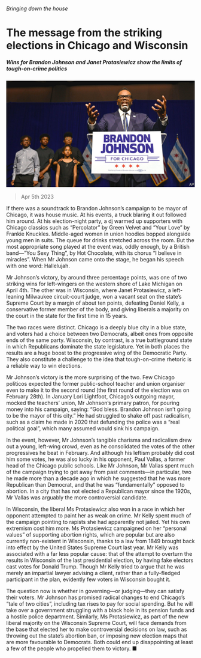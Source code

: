 ###### Bringing down the house

# The message from the striking elections in Chicago and Wisconsin 

##### Wins for Brandon Johnson and Janet Protasiewicz show the limits of tough-on-crime politics 

![image](images/20230408_USP005.jpg) 

> Apr 5th 2023 

If there was a soundtrack to Brandon Johnson’s campaign to be mayor of Chicago, it was house music. At his events, a truck blaring it out followed him around. At his election-night party, a dj warmed up supporters with Chicago classics such as “Percolator” by Green Velvet and “Your Love” by Frankie Knuckles. Middle-aged women in union hoodies bopped alongside young men in suits. The queue for drinks stretched across the room. But the most appropriate song played at the event was, oddly enough, by a British band—”You Sexy Thing”, by Hot Chocolate, with its chorus “I believe in miracles”. When Mr Johnson came onto the stage, he began his speech with one word: Hallelujah.

Mr Johnson’s victory, by around three percentage points, was one of two striking wins for left-wingers on the western shore of Lake Michigan on April 4th. The other was in Wisconsin, where Janet Protasiewicz, a left-leaning Milwaukee circuit-court judge, won a vacant seat on the state’s Supreme Court by a margin of about ten points, defeating Daniel Kelly, a conservative former member of the body, and giving liberals a majority on the court in the state for the first time in 15 years. 

The two races were distinct. Chicago is a deeply blue city in a blue state, and voters had a choice between two Democrats, albeit ones from opposite ends of the same party. Wisconsin, by contrast, is a true battleground state in which Republicans dominate the state legislature. Yet in both places the results are a huge boost to the progressive wing of the Democratic Party. They also constitute a challenge to the idea that tough-on-crime rhetoric is a reliable way to win elections. 

Mr Johnson’s victory is the more surprising of the two. Few Chicago politicos expected the former public-school teacher and union organiser even to make it to the second round (the first round of the election was on February 28th). In January Lori Lightfoot, Chicago’s outgoing mayor, mocked the teachers’ union, Mr Johnson’s primary patron, for pouring money into his campaign, saying: “God bless. Brandon Johnson isn’t going to be the mayor of this city.” He had struggled to shake off past radicalism, such as a claim he made in 2020 that defunding the police was a “real political goal”, which many assumed would sink his campaign.

In the event, however, Mr Johnson’s tangible charisma and radicalism drew out a young, left-wing crowd, even as he consolidated the votes of the other progressives he beat in February. And although his leftism probably did cost him some votes, he was also lucky in his opponent, Paul Vallas, a former head of the Chicago public schools. Like Mr Johnson, Mr Vallas spent much of the campaign trying to get away from past comments—in particular, two he made more than a decade ago in which he suggested that he was more Republican than Democrat, and that he was “fundamentally” opposed to abortion. In a city that has not elected a Republican mayor since the 1920s, Mr Vallas was arguably the more controversial candidate.

In Wisconsin, the liberal Ms Protasiewicz also won in a race in which her opponent attempted to paint her as weak on crime. Mr Kelly spent much of the campaign pointing to rapists she had apparently not jailed. Yet his own extremism cost him more. Ms Protasiewicz campaigned on her “personal values” of supporting abortion rights, which are popular but are also currently non-existent in Wisconsin, thanks to a law from 1849 brought back into effect by the United States Supreme Court last year. Mr Kelly was associated with a far less popular cause: that of the attempt to overturn the results in Wisconsin of the last presidential election, by having fake electors cast votes for Donald Trump. Though Mr Kelly tried to argue that he was merely an impartial lawyer advising a client, rather than a fully-fledged participant in the plan, evidently few voters in Wisconsin bought it.

The question now is whether in governing—or judging—they can satisfy their voters. Mr Johnson has promised radical changes to end Chicago’s “tale of two cities”, including tax rises to pay for social spending. But he will take over a government struggling with a black hole in its pension funds and a hostile police department. Similarly, Ms Protasiewicz, as part of the new liberal majority on the Wisconsin Supreme Court, will face demands from the base that elected her to make controversial decisions on law, such as throwing out the state’s abortion ban, or imposing new election maps that are more favourable to Democrats. Both could end up disappointing at least a few of the people who propelled them to victory. ■


